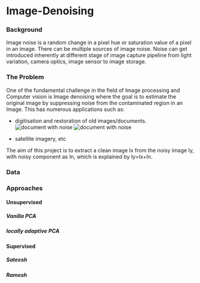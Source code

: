 # Image-Denoising

### Background
Image noise is a random change in a pixel hue or saturation value of a pixel in an image. There can be multiple sources of image noise. Noise can get introduced inherently at different stage of image capture pipeline from light variation, camera optics, image sensor to image storage.

### The Problem
One of the fundamental challenge in the field of Image processing and Computer vision is Image denoising where the goal is to estimate the original image by suppressing noise from the contaminated region in an Image. This has numerous applications such as:
* digitisation and restoration of old images/documents.
![document with noise](https://i.stack.imgur.com/f4reA.jpg)
![document with noise](https://www.researchgate.net/profile/Zhixin_Shi/publication/240724564/figure/fig1/AS:298710270529538@1448229486352/Historical-handwritten-document-image-with-uneven-background.png)

* satellite imagery, etc

The aim of this project is to extract a clean image Ix from the noisy image Iy, with noisy component as In, which is explained by Iy=Ix+In.

### Data 

### Approaches
#### Unsupervised
##### Vanilla PCA
##### locally adaptive PCA
#### Supervised
##### Sateesh
##### Ramesh


